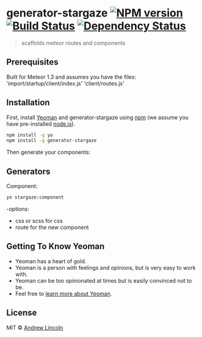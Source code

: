 # generator-stargaze [![NPM version][npm-image]][npm-url] [![Build Status][travis-image]][travis-url] [![Dependency Status][daviddm-image]][daviddm-url]
> scaffolds meteor routes and components



## Prerequisites

Built for Meteor 1.3 and assumes you have the files:
 'import/startup/client/index.js'
 'client/routes.js'



## Installation

First, install [Yeoman](http://yeoman.io) and generator-stargaze using [npm](https://www.npmjs.com/) (we assume you have pre-installed [node.js](https://nodejs.org/)).

```bash
npm install -g yo
npm install -g generator-stargaze
```


Then generate your components:

## Generators

Component:
```bash
yo stargaze:component
```
 -options:
  * css or scss for css
  * route for the new component



## Getting To Know Yeoman

 * Yeoman has a heart of gold.
 * Yeoman is a person with feelings and opinions, but is very easy to work with.
 * Yeoman can be too opinionated at times but is easily convinced not to be.
 * Feel free to [learn more about Yeoman](http://yeoman.io/).

## License

MIT © [Andrew Lincoln](none)


[npm-image]: https://badge.fury.io/js/generator-stargaze.svg
[npm-url]: https://npmjs.org/package/generator-stargaze
[travis-image]: https://travis-ci.org/andrewl913/generator-stargaze.svg?branch=master
[travis-url]: https://travis-ci.org/andrewl913/generator-stargaze
[daviddm-image]: https://david-dm.org/andrewl913/generator-stargaze.svg?theme=shields.io
[daviddm-url]: https://david-dm.org/andrewl913/generator-stargaze
